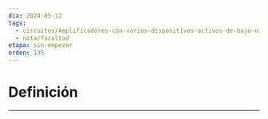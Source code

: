 ```yaml
---
dia: 2024-05-12
tags:
  - circuitos/Amplificadores-con-varios-dispositivos-activos-de-bajo-nivel-de-potencia
  - nota/facultad
etapa: sin-empezar
orden: 135
---
```

# Definición
---
